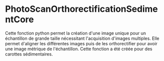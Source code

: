# PhotoScanOrthorectificationSedimentCore

Cette fonction python permet la création d'une image unique pour un échantillon de grande taille nécessitant l'acquisition d'images multiples. Elle permet d'aligner les différentes images puis de les orthorectifier pour avoir une image métrique de l'échantillon. Cette fonction a été créée pour des carottes sédimentaires.
